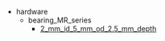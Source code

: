 * hardware
  * bearing_MR_series
    * [2_mm_id_5_mm_od_2.5_mm_depth](hardware/bearing_MR_series/2_mm_id_5_mm_od_2.5_mm_depth)
